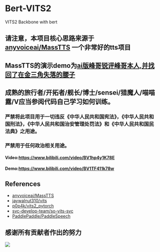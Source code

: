 # Bert-VITS2

VITS2 Backbone with bert

## 请注意，本项目核心思路来源于[anyvoiceai/MassTTS](https://github.com/anyvoiceai/MassTTS) 一个非常好的tts项目
## MassTTS的演示demo为[ai版峰哥锐评峰哥本人,并找回了在金三角失落的腰子](https://www.bilibili.com/video/BV1w24y1c7z9)

[//]: # (## 本项目与[PlayVoice/vits_chinese]&#40;https://github.com/PlayVoice/vits_chinese&#41; 没有任何关系)

[//]: # ()
[//]: # (本仓库来源于之前朋友分享了ai峰哥的视频，本人被其中的效果惊艳，在自己尝试MassTTS以后发现fs在音质方面与vits有一定差距，并且training的pipeline比vits更复杂，因此按照其思路将bert)

[//]: # (与vits结合起来以获得更好的韵律。本身我们是出于兴趣玩开源项目，用爱发电，我们本无意与任何人起冲突，然而[MaxMax2016]&#40;https://github.com/MaxMax2016&#41;)

[//]: # (以及其organization[PlayVoice]&#40;https://github.com/PlayVoice&#41;几次三番前来碰瓷，说本项目抄袭了他们的代码，甚至上法院云云，因此在Readme中特别声明，本项目与)

[//]: # ([PlayVoice/vits_chinese]&#40;https://github.com/PlayVoice/vits_chinese&#41;没有任何关系，结合bert的思路方面也是完全来源于MassTTS)


[//]: # (附：对面认为本项目抄袭了他代码的证据，诸位可以自行查看并做出判断，[bert_vits2引用的MassTTS的实际代码]&#40;https://github.com/PlayVoice/vits_chinese/tree/4781241520c6b9fdcf090fca289148719272e89f#bert_vits2%E5%BC%95%E7%94%A8%E7%9A%84masstts%E7%9A%84%E5%AE%9E%E9%99%85%E4%BB%A3%E7%A0%81&#41; )

## 成熟的旅行者/开拓者/舰长/博士/sensei/猎魔人/喵喵露/V应当参阅代码自己学习如何训练。
### 严禁将此项目用于一切违反《中华人民共和国宪法》，《中华人民共和国刑法》，《中华人民共和国治安管理处罚法》和《中华人民共和国民法典》之用途。
### 严禁用于任何政治相关用途。
#### Video:https://www.bilibili.com/video/BV1hp4y1K78E
#### Demo:https://www.bilibili.com/video/BV1TF411k78w
## References
+ [anyvoiceai/MassTTS](https://github.com/anyvoiceai/MassTTS)
+ [jaywalnut310/vits](https://github.com/jaywalnut310/vits)
+ [p0p4k/vits2_pytorch](https://github.com/p0p4k/vits2_pytorch)
+ [svc-develop-team/so-vits-svc](https://github.com/svc-develop-team/so-vits-svc)
+ [PaddlePaddle/PaddleSpeech](https://github.com/PaddlePaddle/PaddleSpeech)
## 感谢所有贡献者作出的努力
<a href="https://github.com/fishaudio/Bert-VITS2/graphs/contributors" target="_blank">
  <img src="https://contrib.rocks/image?repo=fishaudio/Bert-VITS2"/>
</a>

[//]: # (# 本项目所有代码引用均已写明，bert部分代码思路来源于[AI峰哥]&#40;https://www.bilibili.com/video/BV1w24y1c7z9&#41;，与[vits_chinese]&#40;https://github.com/PlayVoice/vits_chinese&#41;无任何关系。欢迎各位查阅代码。同时，我们也对该开发者的[碰瓷，乃至开盒开发者的行为]&#40;https://www.bilibili.com/read/cv27101514/&#41;表示强烈谴责。)
